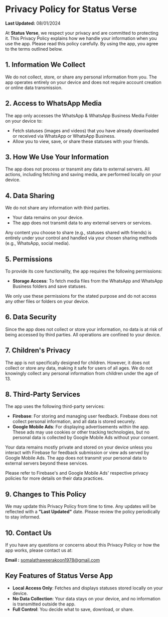 # **Privacy Policy for Status Verse**

**Last Updated:** 08/01/2024

 At **Status Verse**, we respect your privacy and are committed to protecting it. This Privacy Policy
 explains how we handle your information when you use the app. Please read this policy carefully. By
 using the app, you agree to the terms outlined below.

 ##  1. Information We Collect
 We do not collect, store, or share any personal information from you. The app operates entirely on
 your device and does not require account creation or online data transmission.

 ## 2. Access to WhatsApp Media
 The app only accesses the WhatsApp & WhatsApp Business Media Folder on your device to:  
 - Fetch statuses (images and videos) that you have already downloaded or received via WhatsApp or WhatsApp Business.
 - Allow you to view, save, or share these statuses with your friends.

## 3. How We Use Your Information
The app does not process or transmit any data to external servers. All actions, including fetching and saving media, are performed locally on your device.

## 4. Data Sharing
We do not share any information with third parties.

- Your data remains on your device.
- The app does not transmit data to any external servers or services.

Any content you choose to share (e.g., statuses shared with friends) is entirely under your control and handled via your chosen sharing methods (e.g., WhatsApp, social media).

## 5. Permissions
To provide its core functionality, the app requires the following permissions:  
- **Storage Access**: To fetch media files from the WhatsApp and WhatsApp Business folders and save statuses.

We only use these permissions for the stated purpose and do not access any other files or folders on your device.

## 6. Data Security
Since the app does not collect or store your information, no data is at risk of being accessed by third parties. All operations are confined to your device.

## 7. Children's Privacy
The app is not specifically designed for children. However, it does not collect or store any data, making it safe for users of all ages. We do not knowingly collect any personal information from children under the age of 13.

## 8. Third-Party Services
The app uses the following third-party services:
- **Firebase**: For storing and managing user feedback. Firebase does not collect personal information, and all data is stored securely.  
- **Google Mobile Ads**: For displaying advertisements within the app. These ads may use cookies or other tracking technologies, but no personal data is collected by Google Mobile Ads without your consent.

Your data remains mostly private and stored on your device unless you interact with Firebase for feedback submission or view ads served by Google Mobile Ads. The app does not transmit your personal data to external servers beyond these services.

Please refer to Firebase's and Google Mobile Ads' respective privacy policies for more details on their data practices.

## 9. Changes to This Policy
We may update this Privacy Policy from time to time. Any updates will be reflected with a **"Last Updated"** date. Please review the policy periodically to stay informed.

## 10. Contact Us
If you have any questions or concerns about this Privacy Policy or how the app works, please contact us at:  

**Email :** somalathaweerakoon1978@gmail.com

## Key Features of Status Verse App
- **Local Access Only**: Fetches and displays statuses stored locally on your device.  
- **No Data Collection**: Your data stays on your device, and no information is transmitted outside the app.  
- **Full Control**: You decide what to save, download, or share.
